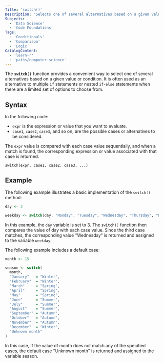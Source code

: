 ```yaml
---
Title: 'switch()'
Description: 'Selects one of several alternatives based on a given value or condition.'
Subjects:
  - 'Data Science'
  - 'Code Foundations'
Tags:
  - 'Conditionals'
  - 'Comparison'
  - 'Logic'
CatalogContent:
  - 'learn-r'
  - 'paths/computer-science'
---
```


The **`switch()`** function provides a convenient way to select one of several alternatives based on a given value or condition. It is often used as an alternative to multiple `if` statements or nested `if-else` statements when there are a limited set of options to choose from.

## Syntax

In the following code:

- `expr` is the expression or value that you want to evaluate.
- `case1`, `case2`, `case3`, and so on, are the possible cases or alternatives to be considered.

The `expr` value is compared with each case value sequentially, and when a match is found, the corresponding expression or value associated with that case is returned.

```pseudo
switch(expr, case1, case2, case3, ...)
```

## Example

The following example illustrates a basic implementation of the `switch()` method:

```r
day <- 3

weekday <- switch(day, "Monday", "Tuesday", "Wednesday", "Thursday", "Friday", "Saturday", "Sunday")
```

In this example, the `day` variable is set to 3. The `switch()` function then compares the value of day with each case value. Since the third case matches, the corresponding value "Wednesday" is returned and assigned to the variable `weekday`.

The following example includes a default case:

```r
month <- 15

season <- switch(
  month,
  "January"   = "Winter",
  "February"  = "Winter",
  "March"     = "Spring",
  "April"     = "Spring",
  "May"       = "Spring",
  "June"      = "Summer",
  "July"      = "Summer",
  "August"    = "Summer",
  "September" = "Autumn",
  "October"   = "Autumn",
  "November"  = "Autumn",
  "December"  = "Winter",
  "Unknown month"
)
```

In this case, if the value of month does not match any of the specified cases, the default case "Unknown month" is returned and assigned to the variable season.

